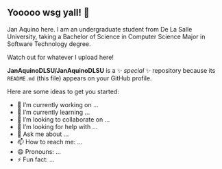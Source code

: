 ## Yooooo wsg yall! 👋

Jan Aquino here. I am an undergraduate student from De La Salle University, taking a Bachelor of Science in Computer Science Major in Software Technology degree.

Watch out for whatever I upload here!

**JanAquinoDLSU/JanAquinoDLSU** is a ✨ _special_ ✨ repository because its `README.md` (this file) appears on your GitHub profile.

Here are some ideas to get you started:

- 🔭 I’m currently working on ...
- 🌱 I’m currently learning ...
- 👯 I’m looking to collaborate on ...
- 🤔 I’m looking for help with ...
- 💬 Ask me about ...
- 📫 How to reach me: ...
- 😄 Pronouns: ...
- ⚡ Fun fact: ...

